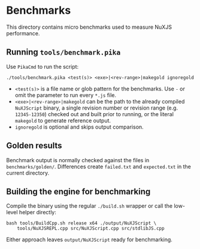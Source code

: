 # Benchmarks

This directory contains micro benchmarks used to measure NuXJS performance.

## Running `tools/benchmark.pika`

Use `PikaCmd` to run the script:

```
./tools/benchmark.pika <test(s)> <exe>|<rev-range>|makegold ignoregold
```

- `<test(s)>` is a file name or glob pattern for the benchmarks.
  Use `-` or omit the parameter to run every `*.js` file.
- `<exe>|<rev-range>|makegold` can be the path to the
  already compiled `NuXJScript` binary, a single revision number or
  revision range (e.g. `12345-12350`) checked out and built prior to
  running, or the literal `makegold` to generate reference output.
- `ignoregold` is optional and skips output comparison.

## Golden results

Benchmark output is normally checked against the files in
`benchmarks/golden/`.  Differences create `failed.txt` and
`expected.txt` in the current directory.

## Building the engine for benchmarking

Compile the binary using the regular `./build.sh` wrapper or call the
low-level helper directly:

```
bash tools/BuildCpp.sh release x64 ./output/NuXJScript \
    tools/NuXJSREPL.cpp src/NuXJScript.cpp src/stdlibJS.cpp
```

Either approach leaves `output/NuXJScript` ready for benchmarking.
